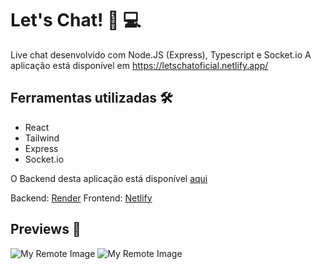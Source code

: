 # Let's Chat! :lips: :computer:	

Live chat desenvolvido com Node.JS (Express), Typescript e Socket.io
A aplicação está disponível em https://letschatoficial.netlify.app/

## Ferramentas utilizadas :hammer_and_wrench:

- React
- Tailwind
- Express
- Socket.io

O Backend desta aplicação está disponível [aqui](https://github.com/gabrigomez/lets-chat-api)

Backend: [Render](https://render.com/)
Frontend: [Netlify](https://www.netlify.com/) 

## Previews :eyes:	
![My Remote Image](https://user-images.githubusercontent.com/69373145/228016136-2d71e145-1e17-4561-bb83-309cbe9f4d62.png)
![My Remote Image](https://user-images.githubusercontent.com/69373145/228016266-9f030101-9868-4e1a-8fe6-da1c868acb51.png)


